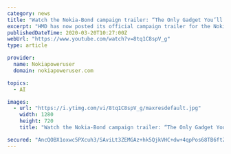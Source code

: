 ```yaml
---
category: news
title: "Watch the Nokia-Bond campaign trailer: “The Only Gadget You’ll Ever Need"
excerpt: "HMD has now posted its official campaign trailer for the Nokia-James Bond movie “No time to die” collaboration on YouTube. The movie is coming to cinemas in November. Read more about the Nokia-James Bond collaboration here. Check out our new campaign trailer featuring @LashanaLynch as agent Nomi. We are the proud technology partner of the ..."
publishedDateTime: 2020-03-20T10:27:00Z
webUrl: "https://www.youtube.com/watch?v=8tq1C8spV_g"
type: article

provider:
  name: Nokiapoweruser
  domain: nokiapoweruser.com

topics:
  - AI

images:
  - url: "https://i.ytimg.com/vi/8tq1C8spV_g/maxresdefault.jpg"
    width: 1280
    height: 720
    title: "Watch the Nokia-Bond campaign trailer: “The Only Gadget You’ll Ever Need"

secured: "AncQOBX1oxwc5PXcuh3/SAviLt3ZEMGAz+hk5QjkVHC+dw+4qpPos68TB6ftZA7dXOAkJdjdvHDlZyIhXC2Ds66FeJWrKgmHmP+YIbmhRP8LGHtjfVMum67uVcloYd5/0FIcxD/tfYPT4aPGM71af7JJik76EvFjfmG3KsIOyGuHBfsNUu9+nmWVy78ySjI/Jp6I7d9Vfm4YgUPxb1hzPoaNZvEXF3KXKa8rmn0CebCYfUmrlh9IO20pNOVgdxSedwx2BAyVcns3h6q4cgGG+MWo31Et/rGHjgRIllWesD/BdCYAVlKxInTUbDlkH1PzM9AvMoTWO0/e3H0mj7auVg==;m8QpMk7R6k8G6lbsfvpiLg=="
---
```


